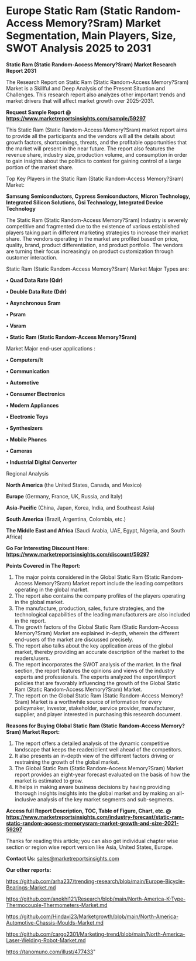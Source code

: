  # Europe Static Ram (Static Random-Access Memory?Sram) Market Segmentation, Main Players, Size, SWOT Analysis 2025 to 2031

<strong>Static Ram (Static Random-Access Memory?Sram) Market Research Report 2031</strong>

The Research Report on Static Ram (Static Random-Access Memory?Sram) Market is a Skillful and Deep Analysis of the Present Situation and Challenges. This research report also analyzes other important trends and market drivers that will affect market growth over 2025-2031.

<strong>Request Sample Report @ <a href=https://www.marketreportsinsights.com/sample/59297>https://www.marketreportsinsights.com/sample/59297</a></strong>

This Static Ram (Static Random-Access Memory?Sram) market report aims to provide all the participants and the vendors will all the details about growth factors, shortcomings, threats, and the profitable opportunities that the market will present in the near future. The report also features the revenue share, industry size, production volume, and consumption in order to gain insights about the politics to contest for gaining control of a large portion of the market share.

Top Key Players in the Static Ram (Static Random-Access Memory?Sram) Market:

<strong>Samsung Semiconductors, Cypress Semiconductors, Micron Technology, Integrated Silicon Solutions, Gsi Technology, Integrated Device Technology</strong>

The Static Ram (Static Random-Access Memory?Sram) Industry is severely competitive and fragmented due to the existence of various established players taking part in different marketing strategies to increase their market share. The vendors operating in the market are profiled based on price, quality, brand, product differentiation, and product portfolio. The vendors are turning their focus increasingly on product customization through customer interaction.

Static Ram (Static Random-Access Memory?Sram) Market Major Types are:

<strong>• Quad Data Rate (Qdr)

• Double Data Rate (Ddr)

• Asynchronous Sram

• Psram

• Vsram

• Static Ram (Static Random-Access Memory?Sram)</strong>

Market Major end-user applications :

<strong>• Computers/It

• Communication

• Automotive

• Consumer Electronics

• Modern Appliances

• Electronic Toys

• Synthesizers

• Mobile Phones

• Cameras

• Industrial Digital Converter</strong>

Regional Analysis

</u><strong><b>North America</b></strong> (the United States, Canada, and Mexico)

<strong><b>Europe </b></strong>(Germany, France, UK, Russia, and Italy)

<strong><b>Asia-Pacific</b></strong> (China, Japan, Korea, India, and Southeast Asia)

<strong><b>South America</b></strong> (Brazil, Argentina, Colombia, etc.)

<strong><b>The Middle East and Africa</b></strong> (Saudi Arabia, UAE, Egypt, Nigeria, and South Africa)

<strong>Go For Interesting Discount Here: <a href=https://www.marketreportsinsights.com/discount/59297>https://www.marketreportsinsights.com/discount/59297</a></strong>

<strong>Points Covered in The Report:</strong>
<ol>
  <li>The major points considered in the Global Static Ram (Static Random-Access Memory?Sram) Market report include the leading competitors operating in the global market.</li>
  <li>The report also contains the company profiles of the players operating in the global market.</li>
  <li>The manufacture, production, sales, future strategies, and the technological capabilities of the leading manufacturers are also included in the report.</li>
  <li>The growth factors of the Global Static Ram (Static Random-Access Memory?Sram) Market are explained in-depth, wherein the different end-users of the market are discussed precisely.</li>
  <li>The report also talks about the key application areas of the global market, thereby providing an accurate description of the market to the readers/users.</li>
  <li>The report incorporates the SWOT analysis of the market. In the final section, the report features the opinions and views of the industry experts and professionals. The experts analyzed the export/import policies that are favorably influencing the growth of the Global Static Ram (Static Random-Access Memory?Sram) Market.</li>
  <li>The report on the Global Static Ram (Static Random-Access Memory?Sram) Market is a worthwhile source of information for every policymaker, investor, stakeholder, service provider, manufacturer, supplier, and player interested in purchasing this research document.</li>
</ol>
<strong>Reasons for Buying Global Static Ram (Static Random-Access Memory?Sram) Market Report:</strong>

<ol>
  <li>The report offers a detailed analysis of the dynamic competitive landscape that keeps the reader/client well ahead of the competitors.</li>
  <li>It also presents an in-depth view of the different factors driving or restraining the growth of the global market.</li>
  <li>The Global Static Ram (Static Random-Access Memory?Sram) Market report provides an eight-year forecast evaluated on the basis of how the market is estimated to grow.</li>
  <li>It helps in making aware business decisions by having providing thorough insights insights into the global market and by making an all-inclusive analysis of the key market segments and sub-segments.</li>
</ol>
<strong>Access full Report Description, TOC, Table of Figure, Chart, etc. @ <a href=https://www.marketreportsinsights.com/industry-forecast/static-ram-static-random-access-memorysram-market-growth-and-size-2021-59297>https://www.marketreportsinsights.com/industry-forecast/static-ram-static-random-access-memorysram-market-growth-and-size-2021-59297</a></strong>


Thanks for reading this article; you can also get individual chapter wise section or region wise report version like Asia, United States, Europe.

<strong>Contact Us:</strong>
sales@marketreportsinsights.com

<strong>Our other reports:</strong>

<a href=https://github.com/arha237/trending-research/blob/main/Europe-Bicycle-Bearings-Market.md>https://github.com/arha237/trending-research/blob/main/Europe-Bicycle-Bearings-Market.md</a>

<a href=https://github.com/anokhi121/Research/blob/main/North-America-K-Type-Thermocouple-Thermometers-Market.md>https://github.com/anokhi121/Research/blob/main/North-America-K-Type-Thermocouple-Thermometers-Market.md</a>

<a href=https://github.com/Hindavi23/Marketgrowth/blob/main/North-America-Automotive-Chassis-Moulds-Market.md>https://github.com/Hindavi23/Marketgrowth/blob/main/North-America-Automotive-Chassis-Moulds-Market.md</a>

<a href=https://github.com/cargo2301/Marketing-trend/blob/main/North-America-Laser-Welding-Robot-Market.md>https://github.com/cargo2301/Marketing-trend/blob/main/North-America-Laser-Welding-Robot-Market.md</a>

<a href=https://tanomuno.com/illust/477433>https://tanomuno.com/illust/477433</a>"
